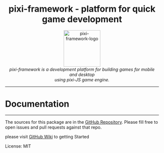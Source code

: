 <h1 align="center">pixi-framework - platform for quick game development</h1>
<p align="center">
  <img src="https://github.com/Weerly/pixi-framework-library/blob/v1.2.3-fix/public/logo.png?raw=true" alt="pixi-framework-logo" width="120px" height="120px"/>
  <br>
  <em>pixi-framework is a development platform for building games for mobile and desktop
    <br> using pixi-JS game engine.</em>
  <br>
</p>
<hr>

# Documentation

---
The sources for this package are in the [GitHub Repository](https://github.com/Weerly/pixi-framework-library). Please fill free to open issues and pull requests against that repo.

please visit [GitHub Wiki](https://github.com/Weerly/pixi-framework-library/wiki) to getting Started

License: MIT

